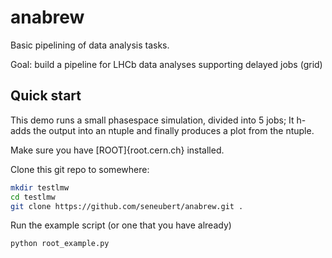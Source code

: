 # anabrew
Basic pipelining of data analysis tasks. 

Goal: build a pipeline for LHCb data analyses supporting delayed jobs (grid)

## Quick start

This demo runs a small phasespace simulation, divided into 5 jobs; It 
h-adds the output into an ntuple and finally produces a plot from the ntuple. 

Make sure you have [ROOT]{root.cern.ch} installed.

Clone this git repo to somewhere:
````bash
mkdir testlmw
cd testlmw
git clone https://github.com/seneubert/anabrew.git .
````

Run the example script (or one that you have already)
````bash
python root_example.py 
````
